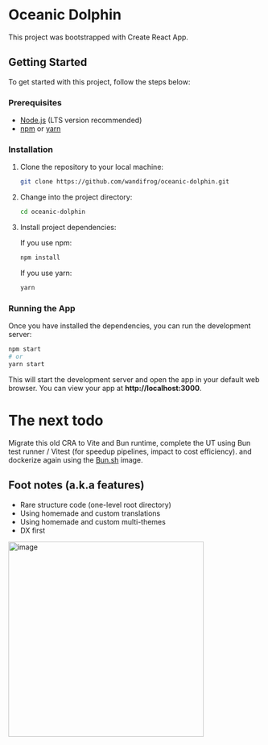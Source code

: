 # Oceanic Dolphin

This project was bootstrapped with Create React App.

## Getting Started

To get started with this project, follow the steps below:

### Prerequisites

- [Node.js](https://nodejs.org/) (LTS version recommended)
- [npm](https://www.npmjs.com/) or [yarn](https://yarnpkg.com/)

### Installation

1. Clone the repository to your local machine:
    ```sh
    git clone https://github.com/wandifrog/oceanic-dolphin.git
    ```

2. Change into the project directory:
    ```sh
    cd oceanic-dolphin
    ```

3. Install project dependencies:

    If you use npm:
    ```sh
    npm install
    ```

    If you use yarn:
    ```sh
    yarn
    ```

### Running the App

Once you have installed the dependencies, you can run the development server:
```sh
npm start
# or
yarn start
```

This will start the development server and open the app in your default web browser. You can view your app at **http://localhost:3000**.

# The next todo
Migrate this old CRA to Vite and Bun runtime, complete the UT using Bun test runner / Vitest (for speedup pipelines, impact to cost efficiency). and dockerize again using the [Bun.sh](https://bun.sh/) image.

## Foot notes (a.k.a features)
- Rare structure code (one-level root directory)
- Using homemade and custom translations
- Using homemade and custom multi-themes
- DX first
<img width="388" alt="image" src="https://github.com/wandifrog/oceanic-dolphin/assets/19669385/74e42cbb-9772-4623-8280-4e72caa0cb87">
